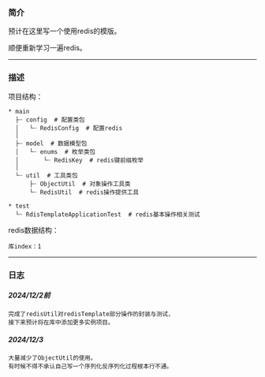 ### 简介

预计在这里写一个使用redis的模版。

顺便重新学习一遍redis。

---

### 描述

项目结构：

```shell
* main
  ├┈ config  # 配置类包
  │   └┈ RedisConfig  # 配置redis
  │
  ├┈ model  # 数据模型包
  │   └┈ enums  # 枚举类包
  │       └┈ RedisKey  # redis键前缀枚举
  │
  └┈ util  # 工具类包
      ├┈ ObjectUtil  # 对象操作工具类
      └┈ RedisUtil  # redis操作提供工具
  
* test
  └┈ RdisTemplateApplicationTest  # redis基本操作相关测试
```

redis数据结构：

```shell
库index：1
```

---

### 日志

#### *2024/12/2前*

```text
完成了redisUtil对redisTemplate部分操作的封装与测试，
接下来预计将在库中添加更多实例项目。
```

#### *2024/12/3*

```text
大量减少了ObjectUtil的使用。
有时候不得不承认自己写一个序列化反序列化过程根本行不通。
```

